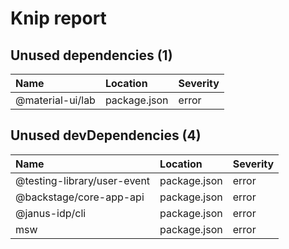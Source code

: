 # Knip report

## Unused dependencies (1)

| Name             | Location     | Severity |
| :--------------- | :----------- | :------- |
| @material-ui/lab | package.json | error    |

## Unused devDependencies (4)

| Name                        | Location     | Severity |
| :-------------------------- | :----------- | :------- |
| @testing-library/user-event | package.json | error    |
| @backstage/core-app-api     | package.json | error    |
| @janus-idp/cli              | package.json | error    |
| msw                         | package.json | error    |

